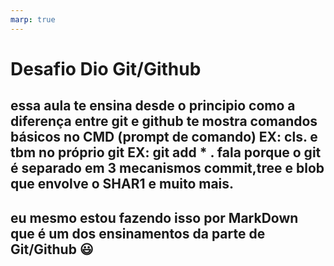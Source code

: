 ```yaml
---
marp: true
---
```


# Desafio Dio Git/Github

## essa aula te ensina desde o principio como a diferença entre git e github te mostra comandos básicos no CMD (prompt de comando) EX: cls. e tbm no próprio git EX: git add * . fala porque o git é separado em 3 mecanismos commit,tree e blob que envolve o SHAR1 e muito mais.

## eu mesmo estou fazendo isso por MarkDown que é um dos ensinamentos da parte de Git/Github 😃

